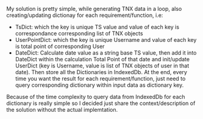 My solution is pretty simple, while generating TNX data in a loop, also creating/updating dictionay for each requirement/function, i.e:
  - TsDict: which the key is unique TS value and value of each key is correspondance corresponding list of TNX objects
  - UserPointDict: which the key is unique Username and value of each key is total point of corresponding User
  - DateDict: Calculate date value as a string base TS value, then add it into DateDict within the calculation Total Point of that date and init/update UserDict (key is Username, value is list of TNX objects of user in that date).
Then store all the Dictionaries in IndexedDb.
At the end, every time you want the result for each requirement/function, just need to query corresponding dictionary within input data as dictionary key.

Because of the time complexity to query data from IndexedDb for each dictionary is really simple so I decided just share the context/description of the solution without the actual implemtation.
